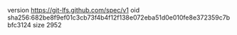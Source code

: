 version https://git-lfs.github.com/spec/v1
oid sha256:682be8f9ef01c3cb73f4b4f12f138e072eba51d0e010fe8e372359c7bbfc3124
size 2952
